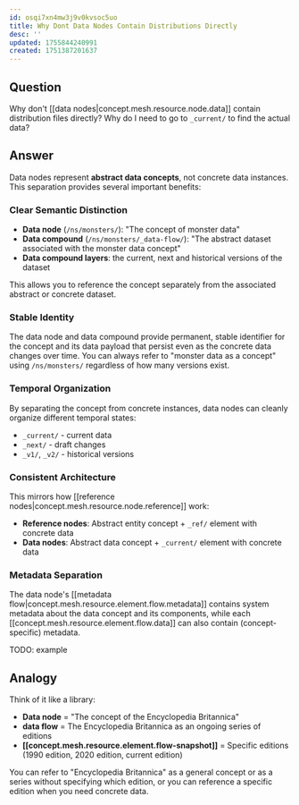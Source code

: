 ```yaml
---
id: osqi7xn4mw3j9v0kvsoc5uo
title: Why Dont Data Nodes Contain Distributions Directly
desc: ''
updated: 1755844240991
created: 1751387201637
---
```


## Question

Why don't [[data nodes|concept.mesh.resource.node.data]] contain distribution files directly? Why do I need to go to `_current/` to find the actual data?

## Answer

Data nodes represent **abstract data concepts**, not concrete data instances. This separation provides several important benefits:

### Clear Semantic Distinction

- **Data node** (`/ns/monsters/`): "The concept of monster data"
- **Data compound** (`/ns/monsters/_data-flow/`): "The abstract dataset associated with the monster data concept" 
- **Data compound layers**: the current, next and historical versions of the dataset

This allows you to reference the concept separately from the associated abstract or concrete dataset.

### Stable Identity

The data node and data compound provide permanent, stable identifier for the concept and its data payload that persist even as the concrete data changes over time. You can always refer to "monster data as a concept" using `/ns/monsters/` regardless of how many versions exist.

### Temporal Organization

By separating the concept from concrete instances, data nodes can cleanly organize different temporal states:
- `_current/` - current data
- `_next/` - draft changes  
- `_v1/`, `_v2/` - historical versions

### Consistent Architecture

This mirrors how [[reference nodes|concept.mesh.resource.node.reference]] work:
- **Reference nodes**: Abstract entity concept + `_ref/` element with concrete data
- **Data nodes**: Abstract data concept + `_current/` element with concrete data

### Metadata Separation

The data node's [[metadata flow|concept.mesh.resource.element.flow.metadata]] contains system metadata about the data concept and its components, while each [[concept.mesh.resource.element.flow.data]] can also contain (concept-specific) metadata.

TODO: example


## Analogy

Think of it like a library:
- **Data node** = "The concept of the Encyclopedia Britannica"
- **data flow** = The Encyclopedia Britannica as an ongoing series of editions
- **[[concept.mesh.resource.element.flow-snapshot]]** = Specific editions (1990 edition, 2020 edition, current edition)

You can refer to "Encyclopedia Britannica" as a general concept or as a series without specifying which edition, or you can reference a specific edition when you need concrete data.
